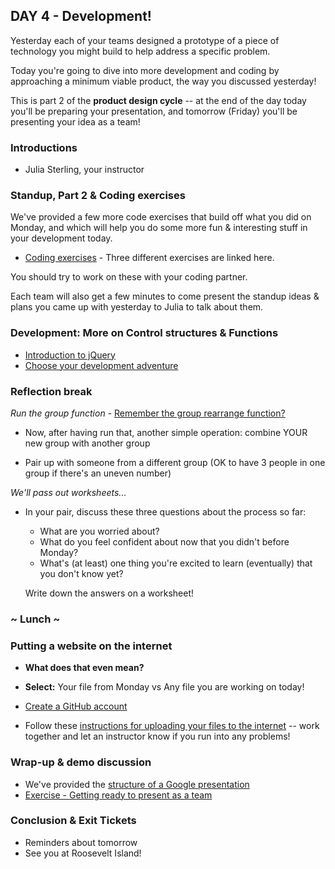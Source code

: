 ## DAY 4 - Development!

Yesterday each of your teams designed a prototype of a piece of technology you might build to help address a specific problem.

Today you're going to dive into more development and coding by approaching a minimum viable product, the way you discussed yesterday!

This is part 2 of the **product design cycle** -- at the end of the day today you'll be preparing your presentation, and tomorrow (Friday) you'll be presenting your idea as a team!

### Introductions

* Julia Sterling, your instructor

### Standup, Part 2 & Coding exercises

We've provided a few more code exercises that build off what you did on Monday, and which will help you do some more fun & interesting stuff in your development today.

* [Coding exercises](day_4_exercise_1.md) - Three different exercises are linked here.

You should try to work on these with your coding partner.

Each team will also get a few minutes to come present the standup ideas & plans you came up with yesterday to Julia to talk about them.

### Development: More on Control structures & Functions

* [Introduction to jQuery](day_4_exercise_2.md)
* [Choose your development adventure](day_4_exercise_3.md)

### Reflection break

*Run the group function* - [Remember the group rearrange function?](group_function.md)

* Now, after having run that, another simple operation: combine YOUR new group with another group

* Pair up with someone from a different group (OK to have 3 people in one group if there's an uneven number)

*We'll pass out worksheets...*

* In your pair, discuss these three questions about the process so far:

  * What are you worried about?
  * What do you feel confident about now that you didn't before Monday?
  * What's (at least) one thing you're excited to learn (eventually) that you don't know yet?

  Write down the answers on a worksheet!

### ~ Lunch ~

### Putting a website on the internet

* **What does that even mean?**

* **Select:** Your file from Monday vs Any file you are working on today!

* [Create a GitHub account](github_account_instructions.md)

* Follow these [instructions for uploading your files to the internet](uploading_instructions.md) -- work together and let an instructor know if you run into any problems!

### Wrap-up & demo discussion

* We've provided the [structure of a Google presentation](google_presentation.md)
* [Exercise - Getting ready to present as a team](day_4_presentation_prep.md)

### Conclusion & Exit Tickets

* Reminders about tomorrow
* See you at Roosevelt Island!
